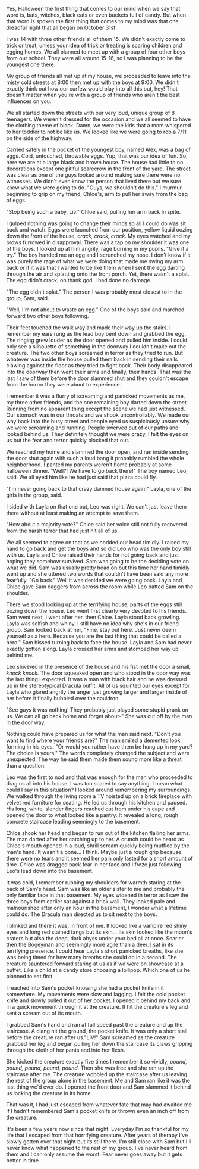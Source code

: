 Yes, Halloween the first thing that comes to our mind when we say that word is, bats, witches, black cats or even buckets full of candy. But when that word is spoken the first thing that comes to my mind was that one dreadful night that all began on October 31st. 

I was 14 with three other friends all of them 15. We didn't exactly come to trick or treat, unless your idea of trick or treating is scaring children and egging homes. We all planned to meet up with a group of four other boys from our school. They were all around 15-16, so I was planning to be the youngest one there. 

My group of friends all met up at my house, we proceeded to leave into the misty cold streets at 8:00 then met up with the boys at 9:00. We didn't exactly think out how our curfew would play into all this but, hey! That doesn't matter when you're with a group of friends who aren't the best influences on you. 

We all started down the streets with our very loud, unique group of 8 teenagers. We weren't dressed for the occasion and we all seemed to have the clothing theme of black. Damn, we were the kids that a mom whispered to her toddler to not be like us. We looked like we were going to rob a 7/11 on the side of the highway.  

Carried safely in the pocket of the youngest boy, named Alex, was a bag of eggs. Cold, untouched, throwable eggs. Yup, that was our idea of fun. So, here we are at a large black and brown house. The house had little to no decorations except one pitiful scarecrow in the front of the yard. The street was clear as one of the guys looked around making sure there were no witnesses. We didn't even know the person that lived there but we sure knew what we were going to do. "Guys, we shouldn't do this." I murmur beginning to grip on my friend, Chloe's, arm to pull her away from the bag of eggs.  

"Stop being such a baby, Liv." Chloe said, pulling her arm back in spite.

I gulped nothing was going to change their minds so all I could do was sit back and watch. Eggs were launched from our position, yellow liquid oozing down the front of the house, *crack, crack, crack.* My eyes watched and my brows furrowed in disapproval. There was a tap on my shoulder it was one of the boys. I looked up at him angrily, rage burning in my pupils. "Give it a try." The boy handed me an egg and I scrunched my nose. I don't know if it was purely the rage of what we were doing that made me swing my arm back or if it was that I wanted to be like them when I sent the egg darting through the air and splatting onto the front porch. Yet, there wasn't a splat. The egg didn't crack, oh thank god. I had done no damage. 

"The egg didn't splat." The person I was probably most closest to in the group, Sam, said.

"Well, I'm not about to waste an egg." One of the boys said and marched forward two other boys following. 

Their feet touched the walk way and made their way up the stairs. I remember my ears rung as the lead boy bent down and grabbed the egg. The ringing grew louder as the door opened and pulled him inside. I could only see a silhouette of something in the doorway I couldn't make out the creature. The two other boys screamed in terror as they tried to run. But whatever was inside the house pulled them back in sending their nails clawing against the floor as they tried to fight back. Their body disappeared into the doorway then went their arms and finally, their hands. That was the last I saw of them before the door slammed shut and they couldn't escape from the horror they were about to experience.

I remember it was a flurry of screaming and panicked movements as me, my three other friends, and the one remaining boy darted down the street. Running from no apparent thing except the scene we had just witnessed. Our stomach was in our throats and we shook uncontrollably. We made our way back into the busy street and people eyed us suspiciously unsure why we were screaming and running. People swerved out of our paths and looked behind us. They definitely thought we were crazy, I felt the eyes on us but the fear and terror quickly blocked that out. 

We reached my home and slammed the door open, and ran inside sending the door shut again with such a loud bang it probably rumbled the whole neighborhood. I panted my parents weren't home probably at some halloween dinner. "Well?! We have to go back there!" The boy named Leo, said. We all eyed him like he had just said that pizza could fly.

"I'm never going back to that crazy damned house again!" Layla, one of the girls in the group, said.

I sided with Layla on that one but, Leo was right. We can't just leave them there without at least making an attempt to save them.

"How about a majority vote?" Chloe said her voice still not fully recovered from the harsh terror that had just hit all of us.

We all seemed to agree on that as we nodded our head timidly. I raised my hand to go back and get the boys and so did Leo who was the only boy still with us. Layla and Chloe raised their hands for not going back and just hoping they somehow survived. Sam was going to be the deciding vote on what we did. Sam was usually pretty head on but this time her hand timidly went up and she uttered two words that couldn't have been said any more fearfully. "Go back." Well it was decided we were going back. Layla and Chloe gave Sam daggers from across the room while Leo patted Sam on the shoulder.

There we stood looking up at the terrifying house, parts of the eggs still oozing down the house. Leo went first clearly very devoted to his friends. Sam went next, I went after her, then Chloe. Layla stood back growling. Layla was selfish and whiny. I still have no idea why she's in our friend group. Sam looked back at her, "Fine, stay out here. Just never deem yourself as a hero. Because you are the last thing that could be called a hero." Sam hissed turning back to face the house. Layla and Sam had never exactly gotten along. Layla crossed her arms and stomped her way up behind me. 

Leo shivered in the presence of the house and his fist met the door a small, *knock knock.* The door squeaked open and who stood in the door way was the last thing I expected. It was a man with black hair and he was dressed up in the stereotypical Dracula outfit. All of us squinted our eyes except for Layla who glared angrily the anger just growing larger and larger inside of her before it finally bubbled over the cauldron. 

"See guys it was nothing! They probably just played some stupid prank on us. We can all go back home and forget about-" She was cut off by the man in the door way.

Nothing could have prepared us for what the man said next. "Don't you want to find where your friends are?" The man smiled a demented look forming in his eyes. "Or would you rather have them be hung up in my yard? The choice is yours." The words completely changed the subject and were unexpected. The way he said them made them sound more like a threat than a question. 

Leo was the first to nod and that was enough for the man who proceeded to drag us all into his house. I was too scared to say anything. I mean what could I say in this situation? I looked around remembering my surroundings. We walked through the living room a TV hoisted up on a brick fireplace with velvet red furniture for seating. He led us through his kitchen and paused. His long, white, slender fingers reached out from under his cape and opened the door to what looked like a pantry. It revealed a long, rough concrete staircase leading seemingly to the basement. 

Chloe shook her head and began to run out of the kitchen flailing her arms. The man darted after her catching up to her. A crunch could be heard as Chloe's mouth opened in a loud, shrill scream quickly being muffled by the man's hand. It wasn't a bone... I think. Maybe just a rough grip because there were no tears and it seemed her pain only lasted for a short amount of time. Chloe was dragged back fear in her face and I froze just following Leo's lead down into the basement. 

It was cold, I remember rubbing my shoulders for warmth staring at the back of Sam's head. Sam was like an older sister to me and probably the only familiar face in that basement. My eyes widened in terror as I saw the three boys from earlier sat against a brick wall. They looked pale and malnourished after only an hour in the basement, I wonder what a lifetime could do. The Dracula man directed us to sit next to the boys.

I blinked and there it was, in front of me. It looked like a vampire red shiny eyes and long red stained fangs but its skin... Its skin looked like the moon's craters but also the deep, dark abyss under your bed all at once. Scarier then the Bogeyman and seemingly more agile than a deer. I sat in its terrifying presence. I could hear Layla's short panicked breaths, like she was being timed for how many breaths she could do in a second. The creature sauntered forward staring at us as if we were on showcase at a buffet. Like a child at a candy store choosing a lollipop. Which one of us he planned to eat first. 

I reached into Sam's pocket knowing she had a pocket knife in it somewhere. My movements were slow and lagging. I felt the cold pocket knife and slowly pulled it out of her pocket. I opened it behind my back and in a quick movement through it at the creature. It hit the creature's leg and sent a scream out of its mouth. 

I grabbed Sam's hand and ran at full speed past the creature and up the staircase. A clang hit the ground, the pocket knife. It was only a short stall before the creature ran after us."LIV!" Sam screamed as the creature grabbed her leg and began pulling her down the staircase its claws gripping through the cloth of her pants and into her flesh. 

She kicked the creature exactly five times I remember it so vividly, *pound, pound, pound, pound, pound.* Then she was free and she ran up the staircase after me. The creature wobbled up the staircase after us leaving the rest of the group alone in the basement. Me and Sam ran like it was the last thing we'd ever do. I opened the front door and Sam slammed it behind us locking the creature in its home. 

That was it, I had just escaped from whatever fate that may had awaited me if I hadn't remembered Sam's pocket knife or thrown even an inch off from the creature.

It's been a few years now since that night. Everyday I'm so thankful for my life that I escaped from that horrifying creature. After years of therapy I've slowly gotten over that night but its still there. I'm still close with Sam but I'll never know what happened to the rest of my group. I've never heard from them and I can only assume the worst. Fear never goes away but it gets better in time.